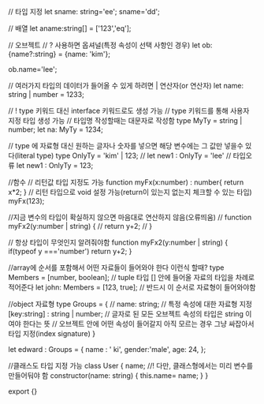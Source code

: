 

// 타입 지정
let sname: string='ee';
sname='dd';

// 배열
let aname:string[] = ['123','eq'];


// 오브젝트
// ? 사용하면 옵셔널(특정 속성이 선택 사항인 경우)
let ob:{name?:string} = {name: 'kim'};

ob.name='lee';

// 여러가지 타입의 데이터가 들어올 수 있게 하려면 | 연산자(or 연산자)
let name: string | number = 1233;



// ! type 키워드 대신 interface 키워드로도 생성 가능
// type 키워드를 통해 사용자 지정 타입 생성 가능
// 타입명 작성할때는 대문자로 작성함
type MyTy = string | number;
let na: MyTy = 1234;

// type 에 자료형 대신 원하는 글자나 숫자를 넣으면 해당 변수에는 그 값만 넣을수 있다(literal type)
type OnlyTy = 'kim' | 123;
// let new1 : OnlyTy = 'lee'    // 타입오류
let new1 : OnlyTy = 123;



//함수
// 리턴값 타입 지정도 가능
function myFx(x:number) : number{
    return x*2;
}
// 리턴 타입으로 void 설정 가능(return이 있는지 없는지 체크할 수 있는 타입)
myFx(123);


//지금 변수의 타입이 확실하지 않으면 마음대로 연산하지 않음(오류띄움)
// function myFx2(y:number | string) {
//     return y+2;
// }

// 항상 타입이 무엇인지 알려줘야함
function myFx2(y:number | string) {
    if(typeof y ==='number')
    return y+2;
}


//array에 순서를 포함해서 어떤 자료들이 들어와야 한다 이런식 할때?
type Members = [number, boolean];   // tuple 타입   [] 안에 들어올 자료의 타입을 차례로 적어준다
let john: Members = [123, true];    // 반드시 이 순서로 자료형이 들어와야함



//object 자료형
type Groups = {
    // name: string;    // 특정 속성에 대한 자료형 지정
    [key:string] : string | number;  // 글자로 된 모든 오브젝트 속성의 타입은 string 이여야 한다는 뜻
    // 오브젝트 안에 어떤 속성이 들어갈지 아직 모르는 경우 그냥 싸잡아서 타입 지정(index signature)
}

let edward : Groups = {
    name : ' ki', 
    gender:'male',
    age: 24,
};


//클래스도 타입 지정 가능
class User {
    name;   //! 다만, 클래스형에서는 미리 변수를 만들어둬야 함
    constructor(name: string) {
        this.name= name;
    }
}





export {}
